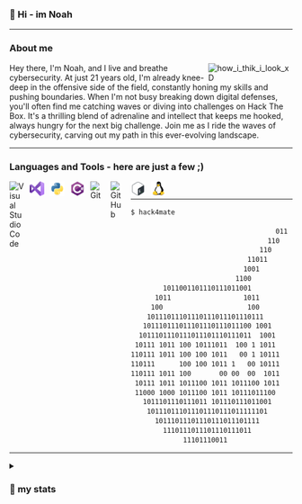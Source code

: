 ### 👋 Hi - im Noah
---
### About me
<img align="right" alt="how_i_thik_i_look_xD" width="150" src="./assets/HackerUsingLaptop.gif">


Hey there, I'm Noah, and I live and breathe cybersecurity. 
At just 21 years old, I'm already knee-deep in the offensive side of the field, 
constantly honing my skills and pushing boundaries. When I'm not busy breaking down digital defenses, 
you'll often find me catching waves or diving into challenges on Hack The Box. 
It's a thrilling blend of adrenaline and intellect that keeps me hooked, 
always hungry for the next big challenge. Join me as I ride the waves of cybersecurity, carving out my path in this ever-evolving landscape.



<!--
Hacker GIF from here:
<a href="https://iconscout.com/lottie-animations/hacker-using-laptop" class="text-underline font-size-sm" target="_blank">Hacker Using Laptop</a> by <a href="https://iconscout.com/contributors/boltbite" class="text-underline font-size-sm">BoltBite</a> on <a href="https://iconscout.com" class="text-underline font-size-sm">IconScout</a>
-->
---

### Languages and Tools - here are just a few ;)

<img align="left" alt="Visual Studio Code" width="26px" src="https://cdn.jsdelivr.net/gh/devicons/devicon/icons/vscode/vscode-original.svg" style="padding-right:10px;"/>
<img align="left" alt="Visual Studio" width="26px" src="https://raw.githubusercontent.com/devicons/devicon/v2.16.0/icons/visualstudio/visualstudio-original.svg" style="padding-right:10px;" />
<img align="left" alt="Python" width="26px" src="https://github.com/devicons/devicon/blob/v2.16.0/icons/python/python-original.svg" style="padding-right:10px;" />
<img align="left" alt="c#" width="26px" src="https://raw.githubusercontent.com/devicons/devicon/v2.16.0/icons/csharp/csharp-original.svg" style="padding-right:10px;" />
<img align="left" alt="Git" width="26px" src="https://cdn.jsdelivr.net/gh/devicons/devicon/icons/git/git-original.svg" style="padding-right:10px;" />
<img align="left" alt="GitHub" width="26px" src="https://user-images.githubusercontent.com/3369400/139447912-e0f43f33-6d9f-45f8-be46-2df5bbc91289.png" style="padding-right:10px;" />
<img align="left" alt="bash" width="26px" src="https://raw.githubusercontent.com/devicons/devicon/v2.16.0/icons/bash/bash-original.svg" style="padding-right:10px;" />
<img align="left" alt="Linux" width="26px" src="https://raw.githubusercontent.com/devicons/devicon/v2.16.0/icons/linux/linux-original.svg"/>

<br>

---

```bash
$ hack4mate

                                    011     
                                  110       
                                110         
                             11011          
                            1001            
                          1100              
        1011001101110111011001              
      1011                  1011            Noah - H4M
     100                     100            ----------
    10111011101110111011101110111           
   101110111011101110111011100 1001         Uptime: "21 years"
  1011101110111011101110111011  1001        Location: "GER"
 10111 1011 100 10111011  100 1 1011        
110111 1011 100 100 1011   00 1 10111       OS: ["MacOS", "Linux", "Windows"]
110111      100 100 1011 1   00 10111       Languages.Computer: ["Python", "C#", "Powershell"]
110111 1011 100       00 00  00  1011       Languages.Real: ["English", "German"]
 10111 1011 1011100 1011 1011100 1011       
 11000 1000 1011100 1011 10111011100        Certifications: "Google: Cybersecurity Professional"
   1011101110111011 101110111011001         
    101110111011101110111011111101          Twitter: @Hack4Mate 
      10111011101110111011101111            
        1110111011101110111011              
             11101110011                                 


``` 

---

<details>
<summary><h3>🫣 my stats</h3></summary> 

![Anurag's GitHub stats](https://github-readme-stats.vercel.app/api?username=hack4mate&theme=holi&show_icons=true)

</details>
